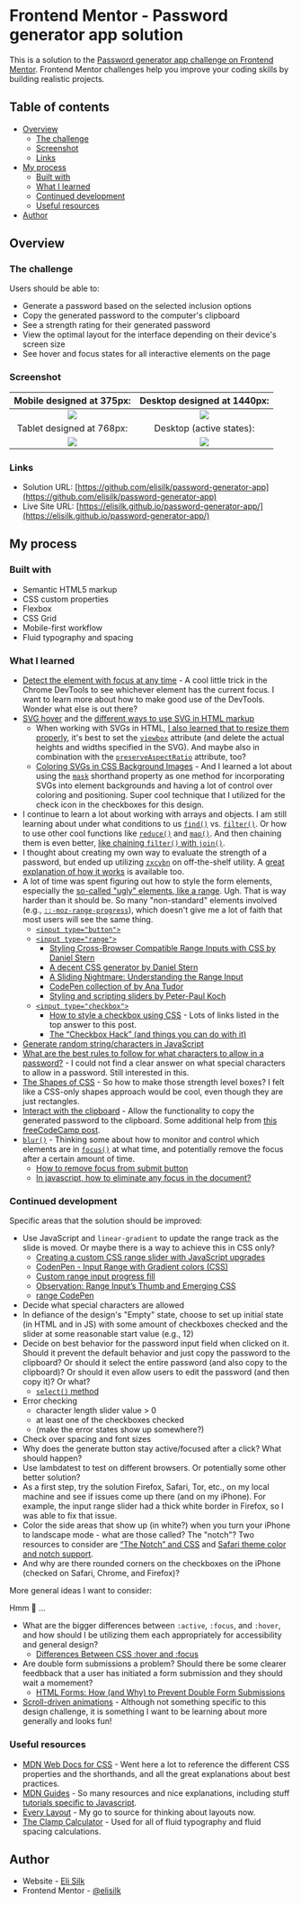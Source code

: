 # Frontend Mentor - Password generator app solution

This is a solution to the [Password generator app challenge on Frontend Mentor](https://www.frontendmentor.io/challenges/password-generator-app-Mr8CLycqjh). Frontend Mentor challenges help you improve your coding skills by building realistic projects.

## Table of contents

- [Overview](#overview)
  - [The challenge](#the-challenge)
  - [Screenshot](#screenshot)
  - [Links](#links)
- [My process](#my-process)
  - [Built with](#built-with)
  - [What I learned](#what-i-learned)
  - [Continued development](#continued-development)
  - [Useful resources](#useful-resources)
- [Author](#author)

## Overview

### The challenge

Users should be able to:

- Generate a password based on the selected inclusion options
- Copy the generated password to the computer's clipboard
- See a strength rating for their generated password
- View the optimal layout for the interface depending on their device's screen size
- See hover and focus states for all interactive elements on the page

### Screenshot

|        Mobile designed at 375px:         |               Desktop designed at 1440px:               |
| :--------------------------------------: | :-----------------------------------------------------: |
| ![](./screenshots/screenshot-mobile.png) |        ![](./screenshots/screenshot-desktop.png)        |
|        Tablet designed at 768px:         |                Desktop (active states):                 |
| ![](./screenshots/screenshot-tablet.png) | ![](./screenshots/screenshot-desktop-active-states.png) |

### Links

- Solution URL: [https://github.com/elisilk/password-generator-app](https://github.com/elisilk/password-generator-app)
- Live Site URL: [https://elisilk.github.io/password-generator-app/](https://elisilk.github.io/password-generator-app/)

## My process

### Built with

- Semantic HTML5 markup
- CSS custom properties
- Flexbox
- CSS Grid
- Mobile-first workflow
- Fluid typography and spacing

### What I learned

- [Detect the element with focus at any time](https://devtoolstips.org/tips/en/track-focused-element/) - A cool little trick in the Chrome DevTools to see whichever element has the current focus. I want to learn more about how to make good use of the DevTools. Wonder what else is out there?
- [SVG hover](https://css-tricks.com/change-color-of-svg-on-hover/) and the [different ways to use SVG in HTML markup](https://css-tricks.com/using-svg/)
  - When working with SVGs in HTML, [I also learned that to resize them properly](https://stackoverflow.com/questions/3120739/resizing-svg-in-html), it's best to set the [`viewbox`](https://developer.mozilla.org/en-US/docs/Web/SVG/Attribute/viewBox) attribute (and delete the actual heights and widths specified in the SVG). And maybe also in combination with the [`preserveAspectRatio`](https://developer.mozilla.org/en-US/docs/Web/SVG/Attribute/preserveAspectRatio) attribute, too?
  - [Coloring SVGs in CSS Background Images](https://codepen.io/noahblon/post/coloring-svgs-in-css-background-images) - And I learned a lot about using the [`mask`](https://developer.mozilla.org/en-US/docs/Web/CSS/mask) shorthand property as one method for incorporating SVGs into element backgrounds and having a lot of control over coloring and positioning. Super cool technique that I utilized for the check icon in the checkboxes for this design.
- I continue to learn a lot about working with arrays and objects. I am still learning about under what conditions to us [`find()`](https://developer.mozilla.org/en-US/docs/Web/JavaScript/Reference/Global_Objects/Array/find) vs. [`filter()`](https://developer.mozilla.org/en-US/docs/Web/JavaScript/Reference/Global_Objects/Array/filter). Or how to use other cool functions like [`reduce()`](https://developer.mozilla.org/en-US/docs/Web/JavaScript/Reference/Global_Objects/Array/reduce) and [`map()`](https://developer.mozilla.org/en-US/docs/Web/JavaScript/Reference/Global_Objects/Array/map). And then chaining them is even better, [like chaining `filter()` with `join()`](https://stackoverflow.com/questions/37486800/array-join-with-condition).
- I thought about creating my own way to evaluate the strength of a password, but ended up utilizing [`zxcvbn`](https://github.com/dropbox/zxcvbn) on off-the-shelf utility. A [great explanation of how it works](https://dropbox.tech/security/zxcvbn-realistic-password-strength-estimation) is available too.
- A lot of time was spent figuring out how to style the form elements, especially the [so-called "ugly" elements, like a range](https://developer.mozilla.org/en-US/docs/Learn/Forms/Advanced_form_styling#what_can_be_done_about_the_ugly_elements). Ugh. That is way harder than it should be. So many "non-standard" elements involved (e.g., [`::-moz-range-progress`](https://developer.mozilla.org/en-US/docs/Web/CSS/::-moz-range-progress)), which doesn't give me a lot of faith that most users will see the same thing.
  - [`<input type="button">`](https://developer.mozilla.org/en-US/docs/Web/HTML/Element/input/button)
  - [`<input type="range">`](https://developer.mozilla.org/en-US/docs/Web/HTML/Element/input/range)
    - [Styling Cross-Browser Compatible Range Inputs with CSS by Daniel Stern](https://css-tricks.com/styling-cross-browser-compatible-range-inputs-css/)
    - [A decent CSS generator by Daniel Stern](https://danielstern.ca/range.css/#/)
    - [A Sliding Nightmare: Understanding the Range Input](https://css-tricks.com/sliding-nightmare-understanding-range-input/)
    - [CodePen collection of by Ana Tudor](https://codepen.io/collection/DgYaMj/)
    - [Styling and scripting sliders by Peter-Paul Koch](https://www.quirksmode.org/blog/archives/2015/11/styling_and_scr.html)
  - [`<input type="checkbox">`](https://developer.mozilla.org/en-US/docs/Web/HTML/Element/input/checkbox)
    - [How to style a checkbox using CSS](https://stackoverflow.com/questions/4148499/how-to-style-a-checkbox-using-css) - Lots of links listed in the top answer to this post.
    - [The “Checkbox Hack” (and things you can do with it)](https://css-tricks.com/the-checkbox-hack/)
- [Generate random string/characters in JavaScript](https://stackoverflow.com/questions/1349404/generate-random-string-characters-in-javascript)
- [What are the best rules to follow for what characters to allow in a password?](https://stackoverflow.com/questions/384489/what-are-the-best-rules-to-follow-for-what-characters-to-allow-in-a-password) - I could not find a clear answer on what special characters to allow in a password. Still interested in this.
- [The Shapes of CSS](https://css-tricks.com/the-shapes-of-css/) - So how to make those strength level boxes? I felt like a CSS-only shapes approach would be cool, even though they are just rectangles.
- [Interact with the clipboard](https://developer.mozilla.org/en-US/docs/Mozilla/Add-ons/WebExtensions/Interact_with_the_clipboard) - Allow the functionality to copy the generated password to the clipboard. Some additional help from [this freeCodeCamp post](https://www.freecodecamp.org/news/copy-text-to-clipboard-javascript/).
- [`blur()`](https://developer.mozilla.org/en-US/docs/Web/API/HTMLElement/blur) - Thinking some about how to monitor and control which elements are in [`focus()`](https://developer.mozilla.org/en-US/docs/Web/API/HTMLElement/focus) at what time, and potentially remove the focus after a certain amount of time.
  - [How to remove focus from submit button](https://stackoverflow.com/questions/2439565/how-to-remove-focus-from-submit-button)
  - [In javascript, how to eliminate any focus in the document?](https://stackoverflow.com/questions/58307924/in-javascript-how-to-eliminate-any-focus-in-the-document)

### Continued development

Specific areas that the solution should be improved:

- Use JavaScript and `linear-gradient` to update the range track as the slide is moved. Or maybe there is a way to achieve this in CSS only?
  - [Creating a custom CSS range slider with JavaScript upgrades](https://blog.logrocket.com/creating-custom-css-range-slider-javascript-upgrades/)
  - [CodenPen - Input Range with Gradient colors (CSS)](https://codepen.io/VickyAzola/pen/vYvYqKW)
  - [Custom range input progress fill](https://nerdy.dev/add-a-rad-gradient-progress-fill-to-a-range-input-with-no-JS)
  - [Observation: Range Input’s Thumb and Emerging CSS](https://blog.kizu.dev/input-range-thumb/)
  - [range CodePen](https://codepen.io/kizu/details/yLQVvdq)
- Decide what special characters are allowed
- In defiance of the design's "Empty" state, choose to set up initial state (in HTML and in JS) with some amount of checkboxes checked and the slider at some reasonable start value (e.g., 12)
- Decide on best behavior for the password input field when clicked on it. Should it prevent the default behavior and just copy the password to the clipboard? Or should it select the entire password (and also copy to the clipboard)? Or should it even allow users to edit the password (and then copy it)? Or what?
  - [`select()` method](https://developer.mozilla.org/en-US/docs/Web/API/HTMLInputElement/select)
- Error checking
  - character length slider value > 0
  - at least one of the checkboxes checked
  - (make the error states show up somewhere?)
- Check over spacing and font sizes
- Why does the generate button stay active/focused after a click? What should happen?
- Use lambdatest to test on different browsers. Or potentially some other better solution?
- As a first step, try the solution Firefox, Safari, Tor, etc., on my local machine and see if issues come up there (and on my iPhone). For example, the input range slider had a thick white border in Firefox, so I was able to fix that issue.
- Color the side areas that show up (in white?) when you turn your iPhone to landscape mode - what are those called? The "notch"? Two resources to consider are [“The Notch” and CSS](https://css-tricks.com/the-notch-and-css/) and [Safari theme color and notch support](https://blog.thomasdurand.fr/story/2021-06-27-theme-color-safe-area-safari-15/).
- And why are there rounded corners on the checkboxes on the iPhone (checked on Safari, Chrome, and Firefox)?

More general ideas I want to consider:

Hmm 🤔 ...

- What are the bigger differences between `:active`, `:focus`, and `:hover`, and how should I be utilizing them each appropriately for accessibility and general design?
  - [Differences Between CSS :hover and :focus](https://medium.com/@Musakusbey/css-hover-focus-farklar%C4%B1-nedir-e0024fad7cf4)
- Are double form submissions a problem? Should there be some clearer feedbback that a user has initiated a form submission and they should wait a momement?
  - [HTML Forms: How (and Why) to Prevent Double Form Submissions](https://www.bram.us/2020/11/04/preventing-double-form-submissions/)
- [Scroll-driven animations](https://scroll-driven-animations.style/) - Although not something specific to this design challenge, it is something I want to be learning about more generally and looks fun!

### Useful resources

- [MDN Web Docs for CSS](https://developer.mozilla.org/en-US/docs/Web/CSS) - Went here a lot to reference the different CSS properties and the shorthands, and all the great explanations about best practices.
- [MDN Guides](https://developer.mozilla.org/en-US/docs/Learn) - So many resources and nice explanations, including stuff [tutorials specific to Javascript](https://developer.mozilla.org/en-US/docs/Web/JavaScript/Guide).
- [Every Layout](https://every-layout.dev/) - My go to source for thinking about layouts now.
- [The Clamp Calculator](https://royalfig.github.io/fluid-typography-calculator/) - Used for all of fluid typography and fluid spacing calculations.

## Author

- Website - [Eli Silk](https://github.com/elisilk)
- Frontend Mentor - [@elisilk](https://www.frontendmentor.io/profile/elisilk)
